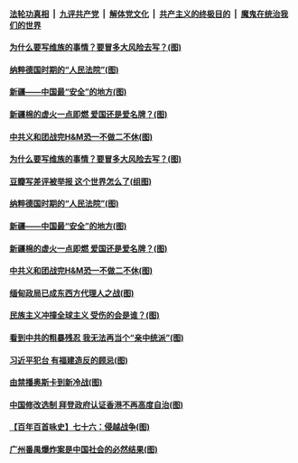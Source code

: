 ####  [法轮功真相](../../../../basic/blob/master/README.md?t=04031531) &nbsp;|&nbsp; [九评共产党](../../../../9ping.md/blob/master/README.md?t=04031531) &nbsp;|&nbsp; [解体党文化](../../../../jtdwh.md/blob/master/README.md?t=04031531)  &nbsp;|&nbsp; [共产主义的终极目的](../../../../gczydzjmd.md/blob/master/README.md?t=04031531) &nbsp;|&nbsp; [魔鬼在统治我们的世界](../../../../mgztzwmdsj.md/blob/master/README.md?t=04031531) 

#### [为什么要写维族的事情？要冒多大风险去写？(图)](../pages/p4/967572.md?t=04031531) 

#### [纳粹德国时期的“人民法院”(图)](../pages/p4/967575.md?t=04031531) 

#### [新疆——中国最“安全”的地方(图)](../pages/p4/967571.md?t=04031531) 


#### [新疆棉的虚火一点即燃 爱国还是爱名牌？(图)](../pages/p4/967499.md?t=04031531) 

#### [中共义和团战完H&amp;M恐一不做二不休(图)](../pages/p4/967490.md?t=04031531) 

#### [为什么要写维族的事情？要冒多大风险去写？(图)](../pages/p4/967572.md?t=04031531) 

#### [豆瓣写差评被举报 这个世界怎么了(组图)](../pages/p4/967577.md?t=04031531) 

#### [纳粹德国时期的“人民法院”(图)](../pages/p4/967575.md?t=04031531) 

#### [新疆——中国最“安全”的地方(图)](../pages/p4/967571.md?t=04031531) 



#### [新疆棉的虚火一点即燃 爱国还是爱名牌？(图)](../pages/p4/967499.md?t=04031531) 

#### [中共义和团战完H&amp;M恐一不做二不休(图)](../pages/p4/967490.md?t=04031531) 

#### [缅甸政局已成东西方代理人之战(图)](../pages/p4/967487.md?t=04031531) 

#### [民族主义冲撞全球主义 受伤的会是谁？(图)](../pages/p4/967496.md?t=04031531) 


#### [看到中共的粗暴残忍 我无法再当个“亲中统派”(图)](../pages/p4/967404.md?t=04031531) 

#### [习近平犯台 有福建造反的顾忌(图)](../pages/p4/967401.md?t=04031531) 

#### [由禁播奥斯卡到新冷战(图)](../pages/p4/967399.md?t=04031531) 

#### [中国修改选制 拜登政府认证香港不再高度自治(图)](../pages/p4/967396.md?t=04031531) 


#### [【百年百首咏史】七十六：侵越战争(图)](../pages/p4/967323.md?t=04031531) 


#### [广州番禺爆炸案是中国社会的必然结果(图)](../pages/p4/967292.md?t=04031531) 



